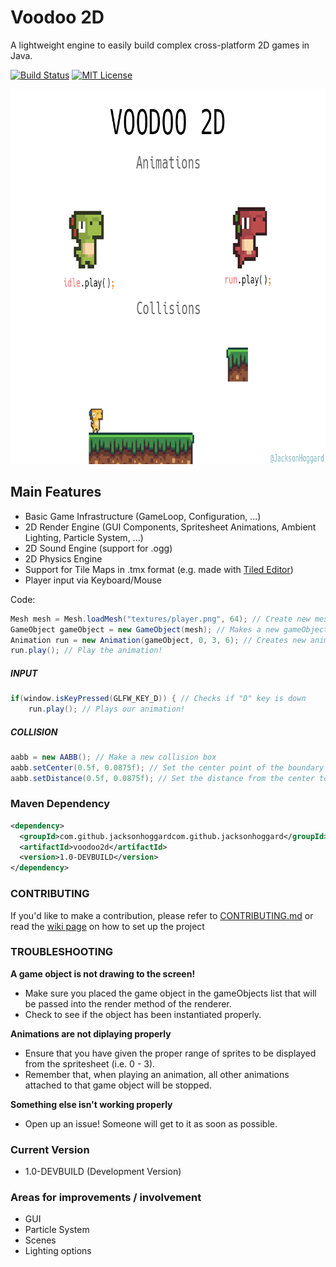 # Voodoo 2D
A lightweight engine to easily build complex cross-platform 2D games in Java.

[![Build Status](https://img.shields.io/travis/jacksonhoggard/voodoo2d/master?style=flat-square)](https://travis-ci.com/crembluray/voodoo2d)
[![MIT License](https://img.shields.io/github/license/jacksonhoggard/voodoo2d?style=flat-square)](https://github.com/jacksonhoggard/voodoo2d/blob/master/LICENSE)

<p align="center">
    <img width="800" height="600" src="https://raw.githubusercontent.com/JacksonHoggard/JacksonHoggard.github.io/main/images/voodoo2d-canvas.gif">
</p>

## Main Features

* Basic Game Infrastructure (GameLoop, Configuration, ...)
* 2D Render Engine (GUI Components, Spritesheet Animations, Ambient Lighting, Particle System, ...)
* 2D Sound Engine (support for .ogg)
* 2D Physics Engine
* Support for Tile Maps in .tmx format (e.g. made with [Tiled Editor](http://www.mapeditor.org/))
* Player input via Keyboard/Mouse

Code:
```java
Mesh mesh = Mesh.loadMesh("textures/player.png", 64); // Create new mesh with size of 64x64 pixels
GameObject gameObject = new GameObject(mesh); // Makes a new gameObject from mesh
Animation run = new Animation(gameObject, 0, 3, 6); // Creates new animation with frames 0 - 3 at 6 fps
run.play(); // Play the animation!
```

##### INPUT
```java
if(window.isKeyPressed(GLFW_KEY_D)) { // Checks if "D" key is down
    run.play(); // Plays our animation!
```

##### COLLISION
```java
aabb = new AABB(); // Make a new collision box
aabb.setCenter(0.5f, 0.0875f); // Set the center point of the boundary
aabb.setDistance(0.5f, 0.0875f); // Set the distance from the center to the edges of the boundary
```

### Maven Dependency

```xml
<dependency>
  <groupId>com.github.jacksonhoggardcom.github.jacksonhoggard</groupId>
  <artifactId>voodoo2d</artifactId>
  <version>1.0-DEVBUILD</version>
</dependency>
```

### CONTRIBUTING
If you'd like to make a contribution, please refer to [CONTRIBUTING.md](https://github.com/CremBluRay/voodoo2d/blob/master/CONTRIBUTING.md) or read the [wiki page](https://github.com/CremBluRay/voodoo2d/wiki/Cloning-Voodoo2D) on how to set up the project

### TROUBLESHOOTING
**A game object is not drawing to the screen!**
* Make sure you placed the game object in the gameObjects list that will be passed into the render method of the renderer.
* Check to see if the object has been instantiated properly.

**Animations are not diplaying properly**
* Ensure that you have given the proper range of sprites to be displayed from the spritesheet (i.e. 0 - 3).
* Remember that, when playing an animation, all other animations attached to that game object will be stopped.

**Something else isn't working properly**
* Open up an issue! Someone will get to it as soon as possible.

### Current Version
* 1.0-DEVBUILD (Development Version)

### Areas for improvements / involvement
* GUI
* Particle System
* Scenes
* Lighting options
